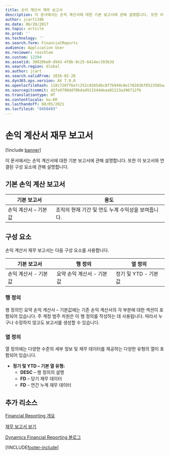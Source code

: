 ```yaml
---
title: 손익 계산서 재무 보고서
description: 이 문서에서는 손익 계산서에 대한 기본 보고서에 관해 설명합니다. 또한 이 보고서와 연결된 구성 요소에 관해 설명합니다.
author: jcart1106
ms.date: 06/20/2017
ms.topic: article
ms.prod: ''
ms.technology: ''
ms.search.form: FinancialReports
audience: Application User
ms.reviewer: roschlom
ms.custom: 12294
ms.assetid: 30820be0-d943-4f8b-8c25-6414ec393b3d
ms.search.region: Global
ms.author: jcart
ms.search.validFrom: 2016-02-28
ms.dyn365.ops.version: AX 7.0.0
ms.openlocfilehash: 118c7207f6efc252c0265d6c8f7b949c0e178203bf8523585aa2bfc53a69a6a2
ms.sourcegitcommit: 42fe9790ddf0bdad911544deaa82123a396712fb
ms.translationtype: HT
ms.contentlocale: ko-KR
ms.lasthandoff: 08/05/2021
ms.locfileid: "8450493"
---
```

# <a name="income-statement-financial-report"></a>손익 계산서 재무 보고서

[!include [banner](../includes/banner.md)]

이 문서에서는 손익 계산서에 대한 기본 보고서에 관해 설명합니다. 또한 이 보고서와 연결된 구성 요소에 관해 설명합니다. 

## <a name="default-income-statement-report"></a>기본 손익 계산 보고서

| 기본 보고서             | 용도                                                                                              |
|----------------------------|-----------------------------------------------------------------------------------------------------------|
| 손익 계산서 – 기본값 | 조직의 현재 기간 및 연도 누계 수익성을 보여줍니다. |

## <a name="building-blocks"></a>구성 요소
손익 계산서 재무 보고서는 다음 구성 요소를 사용합니다.

| 기본 보고서             | 행 정의                     | 열 정의          |
|----------------------------|------------------------------------|----------------------------|
| 손익 계산서 - 기본값 | 요약 손익 계산서 - 기본값 | 정기 및 YTD - 기본값 |

### <a name="row-definition"></a>행 정의

행 정의인 요약 손익 계산서 – 기본값에는 기존 손익 계산서의 각 부분에 대한 섹션이 포함되어 있습니다. 주 계정 범주 차원은 이 행 정의를 작성하는 데 사용됩니다. 따라서 누구나 수정하지 않고도 보고서를 생성할 수 있습니다.

### <a name="column-definition"></a>열 정의

열 정의에는 다양한 수준의 세부 정보 및 재무 데이터를 제공하는 다양한 유형의 열이 포함되어 있습니다.

-   **정기 및 YTD – 기본 열 유형:**
    -   **DESC** – 행 정의의 설명
    -   **FD** – 당기 재무 데이터
    -   **FD** – 연간 누계 재무 데이터



## <a name="additional-resources"></a>추가 리소스

[Financial Reporting 개요](financial-reporting-getting-started.md)

[재무 보고서 보기](view-financial-reports.md)

[Dynamics Financial Reporting 블로그](https://community.dynamics.com/365/financeandoperations/b/dynamics-365-finance-blog)





[!INCLUDE[footer-include](../../includes/footer-banner.md)]